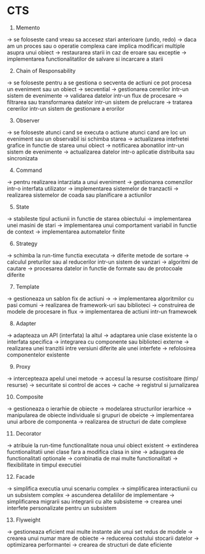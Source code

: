 # CTS

1. Memento

-> se foloseste cand vreau sa accesez stari anterioare (undo, redo)
-> daca am un proces sau o operatie complexa care implica modificari multiple asupra unui obiect
-> restaurarea starii in caz de eroare sau exceptie
-> implementarea functionalitatilor de salvare si incarcare a starii

2. Chain of Responsability

-> se foloseste pentru a se gestiona o secventa de actiuni ce pot procesa un eveniment sau un obiect
-> secvential
-> gestionarea cererilor intr-un sistem de evenimente
-> validarea datelor intr-un flux de procesare
-> filtrarea sau transformarea datelor intr-un sistem de prelucrare
-> tratarea cererilor intr-un sistem de gestionare a erorilor

3. Observer

-> se foloseste atunci cand se executa o actiune atunci cand are loc un eveniment sau un observabil isi schimba starea
-> actualizarea intefretei grafice in functie de starea unui obiect
-> notificarea abonatilor intr-un sistem de evenimente
-> actualizarea datelor intr-o aplicatie distribuita sau sincronizata

4. Command

-> pentru realizarea intarziata a unui eveniment
-> gestionarea comenzilor intr-o interfata utilizator
-> implementarea sistemelor de tranzactii
-> realizarea sistemelor de coada sau planificare a actiunilor

5. State

-> stabileste tipul actiunii in functie de starea obiectului
-> implementarea unei masini de stari
-> implementarea unui comportament variabil in functie de context
-> implementarea automatelor finite

6. Strategy

-> schimba la run-time functia executata
-> diferite metode de sortare
-> calculul preturilor sau al reducerilor intr-un sistem de vanzari
-> algoritmi de cautare
-> procesarea datelor in functie de formate sau de protocoale diferite

7. Template

-> gestioneaza un sablon fix de actiuni
-> -> implementarea algoritmilor cu pasi comuni
-> realizarea de framework-uri sau biblioteci
-> construirea de modele de procesare in flux
-> implementarea de actiuni intr-un framewoek

8. Adapter

-> adapteaza un API (interfata) la altul
-> adaptarea unie clase existente la o interfata specifica
-> integrarea cu componente sau biblioteci externe
-> realizarea unei tranzitii intre versiuni diferite ale unei interfete
-> refolosirea componentelor existente

9. Proxy

-> intercepteaza apelul unei metode
-> accesul la resurse costisitoare (timp/ resurse)
-> securitate si control de acces
-> cache
-> registrul si  jurnalizarea

10. Composite

-> gestioneaza o ierarhie de obiecte
-> modelarea structurilor ierarhice
-> manipularea de obiecte individuale si grupuri de obeicte
-> implementarea unui arbore de componenta
-> realizarea de structuri de date complexe

11. Decorator

-> atribuie la run-time functionalitate noua unui obiect existent
-> extinderea fucntionalitatii unei clase fara a modifica clasa in sine
-> adaugarea de functionalitati optionale
-> combinatia de mai multe functionalitati
-> flexibilitate in timpul executiei

12. Facade

-> simplifica executia unui scenariu complex
-> simplificarea interactiunii cu un subsistem complex
-> ascunderea detaliilor de implementare
-> simplificarea migrarii sau integrarii cu alte subsisteme
-> crearea unei interfete personalizate pentru un subsistem

13. Flyweight

-> gestioneaza eficient mai multe instante ale unui set redus de modele
-> crearea unui numar mare de obiecte
-> reducerea costului stocarii datelor
-> optimizarea performantei
-> crearea de structuri de date eficiente
